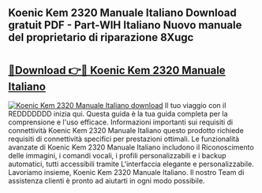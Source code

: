## Koenic Kem 2320 Manuale Italiano Download gratuit PDF - Part-WIH Italiano Nuovo manuale del proprietario di riparazione 8Xugc

# <h2><a href="http://dfc3s8y.blite.top/?on=Koenic+Kem+2320+Manuale+Italiano">🔗Download 👉🔴 Koenic Kem 2320 Manuale Italiano</a></h2>

[![Koenic Kem 2320 Manuale Italiano download](https://i.imgur.com/lujVjoI.png)](http://dfc3s8y.blite.top/?on=Koenic+Kem+2320+Manuale+Italiano)
Il tuo viaggio con il REDDDDDDD inizia qui. Questa guida è la tua guida completa per la comprensione e l'uso efficace. Informazioni importanti sui requisiti di connettività Koenic Kem 2320 Manuale Italiano questo prodotto richiede requisiti di connettività specifici per prestazioni ottimali. Le funzionalità avanzate di Koenic Kem 2320 Manuale Italiano includono il Riconoscimento delle immagini, i comandi vocali, i profili personalizzabili e i backup automatici, tutti accessibili tramite L'interfaccia elegante e personalizzabile. Lavoriamo insieme, Koenic Kem 2320 Manuale Italiano. Il nostro Team di assistenza clienti è pronto ad aiutarti in ogni modo possibile.
